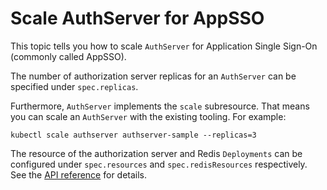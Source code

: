 # Scale AuthServer for AppSSO

This topic tells you how to scale `AuthServer` for Application Single Sign-On (commonly called AppSSO). 

The number of authorization server replicas for an `AuthServer` can be specified under `spec.replicas`.

Furthermore, `AuthServer` implements the `scale` subresource. That means you can scale an `AuthServer`
with the existing tooling. For example:

```shell
kubectl scale authserver authserver-sample --replicas=3
```

The resource of the authorization server and Redis `Deployments` can be configured under `spec.resources`
and `spec.redisResources` respectively. See the [API reference](../../reference/api/authserver.hbs.md) for details.
